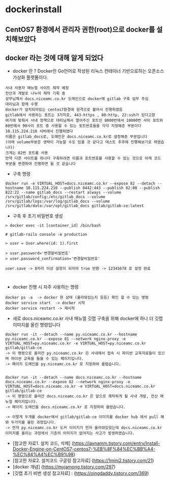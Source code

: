 # dockerinstall
## CentOS7 환경에서 관리자 권한(root)으로 docker를 설치해보았다
## docker 라는 것에 대해 알게 되었다 
- docker 란 ? Docker란 Go언어로 작성된 리눅스 컨테이너 기반으로하는 오픈소스 가상화 플랫폼이다.



``` 
사내 사용자 매뉴얼 사이트 제작 예정
전산과 개발로 나누어 제작 기획 중
상무님께서 docs.niceamc.co.kr 도메인으로 docker에 gitlab 구축 임무 주심 
대리님과 함께 수행
docker가 설치되어있는 centos7환경에 원격으로 붙어서 진행하였음
gitlab에서 사용하는 포트는 3가지로, 443-https , 80:http, 22:ssh가 있다고함 
여기에 맞춰서 사내 정책으로 대리님께서 열어주신 포트인 8000번에서 10000번 사이 포트와 80번에서 90사이 포트 중 사용할 수 있는 포트번호들을 각각 지정해준 부분이다
10.115.224.210 서버에서 진행하였다
이름은 gitlab_docs로, 도메인은 docs.niceamc.co.kr로 설정해준 부분입니다
(아래 volume부분은 생략이 가능할 수도 있을 것 같다고 테스트 추후에 진행해보기로 하였습니다)
크게는 82번 포트를 사용
만약 다른 사이트를 하나더 구축하려면 이름과 포트번호를 사용할 수 있는 것으로 아래 코드 부분을 변경하여 진행하면 될 것 같습니다
``` 
- 구축 명령 
``` 
docker run -e VIRTUAL_HOST=docs.niceamc.co.kr --expose 82 --detach --hostname 10.115.224.210 --publish 8442:443 --publish 82:80 --publish 822:22 --name gitlab_docs --restart always --volume /srv/gitlab/config:/etc/gitlab_docs --volume /srv/gitlab/logs:/var/log/gitlab_docs --volume /srv/gitlab/data:/var/opt/gitlab_docs gitlab/gitlab-ce:latest
```
- 구축 후 초기 비밀번호 생성
```
> docker exec -it [container_id] /bin/bash

# gitlab-rails console -e production

> user = User.where(id: 1).first

> user.password='변경할비밀번호'
> user.password_confirmation='변경할비밀번호'

user.save -> 8자리 이상 설정이 되어야 true 반환 -> 12345678 로 설정 완료
```
#
- docker 진행 시 자주 사용하는 명령
```
docker ps -a  -> docker 현 상태 (올라와있는지 등등) 확인 할 수 있는 명령
docker service start  -> docker 시작
docker service restart -> 재시작
```




- 새로 docs.niceamc.co.kr 사내 매뉴얼 깃랩 구축을 위해 docker에 하나 더 깃랩 이미지를 올린 명령입니다
```
docker run -it --detach --name py.niceamc.co.kr --hostname py.niceamc.co.kr --expose 81 --network nginx-proxy -e VIRTUAL_HOST=py.niceamc.co.kr -e VIRTUAL_HOST=py.niceamc.co.kr gitlab/gitlab-ce
-> 이 명령으로 올라간 py.niceamc.co.kr 은 사내에서 접속 시 파이썬 교육자료들이 있으며 파이썬 교육을 들을 수 있는 페이지입니다.
-> 페이지 도메인을 py.niceamc.co.kr 로 지정하여 올렸습니다. 


docker run -it --detach --name docs.niceamc.co.kr --hostname docs.niceamc.co.kr --expose 82 --network nginx-proxy -e VIRTUAL_HOST=docs.niceamc.co.kr -e VIRTUAL_HOST=docs.niceamc.co.kr gitlab/gitlab-ce
-> 이 명령으로 올라간 docs.niceamc.co.kr 은 앞으로 제작하게 될 사내 개발, 전산 매뉴얼 페이지입니다.
-> 페이지 도메인을 docs.niceamc.co.kr 로 지정하여 올렸습니다.

-> 이렇게 두개를 docker에서 gitlab/gitlab-ce 이미지를 docker hub 에서 pull 해와 두가지를 올린 과정입니다. 
-> 먼저 py.niceamc.co.kr 도커 이미지가 먼저 올라와있었는데 docs.niceamc.co.kr 이미지를 올리는 과정에서 기존의 이미지가 없어지는 사고가 발생하였습니다.

```

- [참고한 자료1. 설치 코드, 삭제] (https://jaynamm.tistory.com/entry/Install-Docker-Engine-on-CentOS7-centos7-%EB%8F%84%EC%BB%A4-%EC%84%A4%EC%B9%98)
- [참고한 자료2. 설치코드 구글링 참고자료] (https://1mini2.tistory.com/21)
- [docker 개념] (https://myjamong.tistory.com/297)
- [깃랩 초기 비번 생성 참고자료] : (https://oingdaddy.tistory.com/369)
